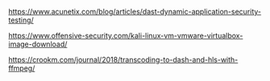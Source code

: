 https://www.acunetix.com/blog/articles/dast-dynamic-application-security-testing/

https://www.offensive-security.com/kali-linux-vm-vmware-virtualbox-image-download/

https://crookm.com/journal/2018/transcoding-to-dash-and-hls-with-ffmpeg/
